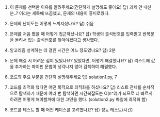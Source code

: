 1. 이 문제를 선택한 이유를 알려주세요(간단하게 설명해도 좋아요)
답) 과제 안 내신 분..? 이라는 제목에 뜨끔했고, 문제의 내용이 흥미로웠다.

2. 문제의 난이도는 어떻게 느껴지셨나요?
답) 쉬움

3. 문제를 처음 봤을 때 어떻게 접근하셨나요?
답) 학생의 출석번호를 입력받고 반복문을 돌려서 없는 출석번호를 찾아야겠다고 생각했다. 

4. 알고리즘 설계하는 데 걸린 시간은 어느 정도였나요?
답) 2분

5. 문제 해결 시 어려운 점이 있었나요? 있었다면, 어떻게 해결했나요?
답) 리스트에 값을 추가하는 파이썬 문법이 생각나지 않아 검색하여 해결했다.

6. 코드의 주요 부분을 간단히 설명해주세요
답) solution1.py, 7

7. 코드를 최적화 했다면 어떤 목적으로 최적화를 하셨나요?
답) 리스트 전체를 순차적으로 탐색하기 때문에 여러 번 탐색하면 시간복잡도는 O(n^2)가 되므로 더 빠르게 하려면 어떻게 해야할까에 대한 고민을 했다. (solution2.py 파일에 최적화 함)

8. 코드를 테스트 할 때 어떤 케이스를 고려했나요?
답) 성능 테스트(시간)

